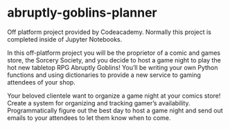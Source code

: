 # abruptly-goblins-planner
Off platform project provided by Codeacademy. 
Normally this project is completed inside of Jupyter Notebooks. 

In this off-platform project you will be the proprietor of a comic and games store, the Sorcery Society, and you decide to host a game night to play the hot new tabletop RPG Abruptly Goblins! You’ll be writing your own Python functions and using dictionaries to provide a new service to gaming attendees of your shop.

Your beloved clientele want to organize a game night at your comics store! Create a system for organizing and tracking gamer’s availability. Programmatically figure out the best day to host a game night and send out emails to your attendees to let them know when to come. 
